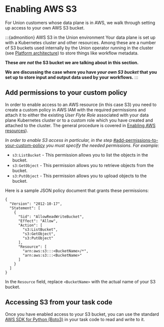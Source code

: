 # Enabling AWS S3

For Union customers whose data plane is in AWS, we walk through setting up access to your own AWS S3 bucket.

:::{admonition} AWS S3 in the Union environment
Your data plane is set up with a Kubernetes cluster and other resources.
Among these are a number of S3 buckets used internally by the Union operator running in the cluster (see [Platform architecture](../../platform-architecture)) to store things like workflow metadata.

**These **_**are not**_** the S3 bucket we are talking about in this section.**

**We are discussing the case where you have **_**your own S3 bucket**_** that you set up to store input and output data used by your workflows.**
:::

## Add permissions to your custom policy

In order to enable access to an AWS resource (in this case S3) you need to create a custom policy in AWS IAM with the required permissions and attach it to either the existing _User Flyte Role_ associated with your data plane Kubernetes cluster or to a custom role which you have created and attached to the cluster.
The general procedure is covered in [Enabling AWS resources](./index)).

_In order to enable S3 access in particular, in the step_ [#add-permissions-to-your-custom-policy](./enabling-aws-s3.md#add-permissions-to-your-custom-policy) _you must specify the needed permissions. For example:_

* `s3:ListBucket` - This permission allows you to list the objects in the bucket.
* `s3:GetObject` - This permission allows you to retrieve objects from the bucket.
* `s3:PutObject` - This permission allows you to upload objects to the bucket.

Here is a sample JSON policy document that grants these permissions:

```{code-block} json
{
  "Version": "2012-10-17",
  "Statement": [
    {
      "Sid": "AllowReadWriteBucket",
      "Effect": "Allow",
      "Action": [
        "s3:ListBucket",
        "s3:GetObject",
        "s3:PutObject"
      ],
      "Resource": [
        "arn:aws:s3:::<BucketName>/*",
        "arn:aws:s3:::<BucketName>"
      ]
    }
  ]
}
```

In the `Resource` field, replace `<BucketName>` with the actual name of your S3 bucket.

## Accessing S3 from your task code

Once you have enabled access to your S3 bucket, you can use the standard [AWS SDK for Python (Boto3)](https://aws.amazon.com/sdk-for-python/) in your task code to read and write to it.
